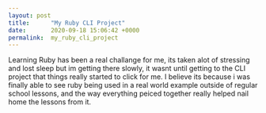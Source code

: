 ```yaml
---
layout: post
title:      "My Ruby CLI Project"
date:       2020-09-18 15:06:42 +0000
permalink:  my_ruby_cli_project
---
```


Learning Ruby has been a real challange for me, its taken alot of stressing and lost sleep but im getting there slowly, it wasnt until getting to the CLI project that things really started to click for me. I believe its because i was finally able to see ruby being used in a real world example outside of regular school lessons, and the way everything peiced together really helped nail home the lessons from it. 
